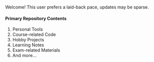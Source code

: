 <!---
BH3GEI/BH3GEI is a ✨ special ✨ repository because its `README.md` (this file) appears on your GitHub profile.
You can click the Preview link to take a look at your changes.
--->
 Welcome! This user prefers a laid-back pace, updates may be sparse. 

####  Primary Repository Contents 

1. Personal Tools
2. Course-related Code
3. Hobby Projects
4. Learning Notes
5. Exam-related Materials
6. And more...


